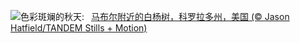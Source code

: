 ![](https://www.bing.com/th?id=OHR.AspensColorado_ZH-CN0132780533_UHD.jpg&w=1000)色彩斑斓的秋天:&nbsp;&ensp;[马布尔附近的白杨树，科罗拉多州，美国 (© Jason Hatfield/TANDEM Stills + Motion)](https://www.bing.com/th?id=OHR.AspensColorado_ZH-CN0132780533_UHD.jpg)
<br><br/>

